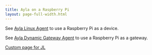 ```yaml
---
title: Ayla on a Raspberry Pi
layout: page-full-width.html
---
```


See [Ayla Linux Agent](/devices/ayla-linux-agent) to use a Raspberry Pi as a device.

See [Ayla Dynamic Gateway Agent](/devices/ayla-dynamic-gateway-agent) to use a Raspberry Pi as a gateway.

[Custom page for JL](jl)
